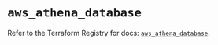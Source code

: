 # `aws_athena_database`

Refer to the Terraform Registry for docs: [`aws_athena_database`](https://registry.terraform.io/providers/hashicorp/aws/5.57.0/docs/resources/athena_database).
